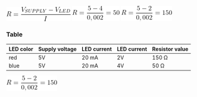 

![alt text](Images/Pic3.PNG)
![alt text](Images/Pic2.PNG)
![alt text](Images/Pic1.PNG)

### Table
LED color | Supply voltage | LED current | LED current | Resistor value
------------ | -------------| -------------| -------------| ------------- |
red | 5V | 20 mA | 2V | 150 Ω | 
blue | 5V | 20 mA | 4V | 50 Ω | 


![alt text](Images/Pic1.PNG)




